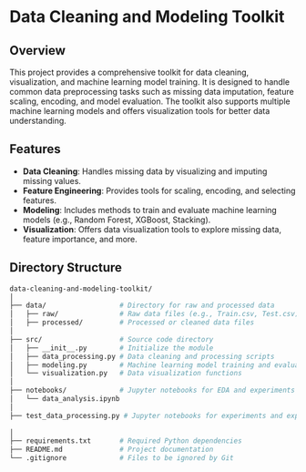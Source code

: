 # Data Cleaning and Modeling Toolkit

## Overview
This project provides a comprehensive toolkit for data cleaning, visualization, and machine learning model training. It is designed to handle common data preprocessing tasks such as missing data imputation, feature scaling, encoding, and model evaluation. The toolkit also supports multiple machine learning models and offers visualization tools for better data understanding.

## Features
- **Data Cleaning**: Handles missing data by visualizing and imputing missing values.
- **Feature Engineering**: Provides tools for scaling, encoding, and selecting features.
- **Modeling**: Includes methods to train and evaluate machine learning models (e.g., Random Forest, XGBoost, Stacking).
- **Visualization**: Offers data visualization tools to explore missing data, feature importance, and more.

## Directory Structure
```bash
data-cleaning-and-modeling-toolkit/
│
├── data/                  # Directory for raw and processed data
│   ├── raw/               # Raw data files (e.g., Train.csv, Test.csv)
│   ├── processed/         # Processed or cleaned data files
│
├── src/                   # Source code directory
│   ├── __init__.py        # Initialize the module
│   ├── data_processing.py # Data cleaning and processing scripts
│   ├── modeling.py        # Machine learning model training and evaluation
│   └── visualization.py   # Data visualization functions
│
├── notebooks/             # Jupyter notebooks for EDA and experiments
│   └── data_analysis.ipynb
│
├── test_data_processing.py # Jupyter notebooks for experiments and exploration.
 
│
├── requirements.txt       # Required Python dependencies
├── README.md              # Project documentation
└── .gitignore             # Files to be ignored by Git
```




